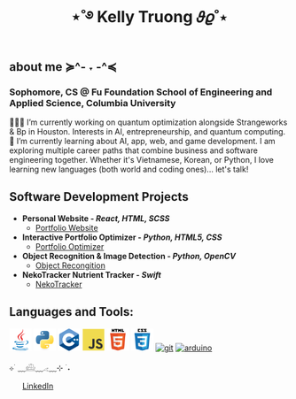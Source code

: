 <h1 align="center"> ⋆˚࿔ Kelly Truong 𝜗𝜚˚⋆</h1>
<h2> about me ≽^- ˕ -^≼  </h2>
<!-- **superrrk/superrrk** is a ✨ _special_ ✨ repository because its `README.md` (this file) appears on your GitHub profile.
-->
<h3>Sophomore, CS @ Fu Foundation School of Engineering and Applied Science, Columbia University </h3>
👩🏻‍💻 I’m currently working on quantum optimization alongside Strangeworks & Bp in Houston. Interests in AI, entrepreneurship, and quantum computing.
<br>
🌱  I’m currently learning about AI, app, web, and game development. I am exploring multiple career paths that combine business and software engineering together. Whether it's Vietnamese, Korean, or Python, I love learning new languages (both world and coding ones)... let's talk!
<br>

<h2>Software Development Projects</h2>
<ul>

 <li>
    <strong> Personal Website - <i> React, HTML, SCSS </i></strong>
    <ul>
      <li><a href="https://github.com/superrrk/portfolio-kelly" target="_blank">Portfolio Website</a></li>
    </ul>
  </li>
  
  <li>
    <strong>Interactive Portfolio Optimizer - <i> Python, HTML5, CSS</i></strong>
    <ul>
      <li><a href="https://github.com/superrrk/portfolio-optimizer" target="_blank">Portfolio Optimizer</a></li>
    </ul>
  </li>
  
  <li>
    <strong> Object Recognition & Image Detection - <i>Python, OpenCV</i></strong>
    <ul>
      <li><a href="https://github.com/superrrk/portfolio-kelly" target="_blank">Object Recongition</a></li>
    </ul>
  </li>

  <li>
    <strong> NekoTracker Nutrient Tracker - <i>Swift</i></strong>
    <ul>
      <li><a href="https://github.com/superrrk/NekoTracker" target="_blank">NekoTracker</a></li>
    </ul>
  </li>
  
</ul>
<h2>Languages and Tools:</h2>

<p>
  <a href="https://www.java.com" target="_blank" rel="noopener noreferrer"><img src="https://raw.githubusercontent.com/devicons/devicon/master/icons/java/java-original.svg" alt="java" width="40" height="40"/></a>
  <a href="https://www.python.org" target="_blank" rel="noopener noreferrer"><img src="https://raw.githubusercontent.com/devicons/devicon/master/icons/python/python-original.svg" alt="python" width="40" height="40"/></a>
  <a href="https://www.w3schools.com/cpp/" target="_blank" rel="noreferrer"> <img src="https://raw.githubusercontent.com/devicons/devicon/master/icons/cplusplus/cplusplus-original.svg" alt="cplusplus" width="40" height="40"/></a>
  <a href="https://developer.mozilla.org/en-US/docs/Web/JavaScript" target="_blank" rel="noopener noreferrer"><img src="https://raw.githubusercontent.com/devicons/devicon/master/icons/javascript/javascript-original.svg" alt="javascript" width="40" height="40"/></a>
  <a href="https://www.w3.org/html/" target="_blank" rel="noopener noreferrer"><img src="https://raw.githubusercontent.com/devicons/devicon/master/icons/html5/html5-original-wordmark.svg" alt="html5" width="40" height="40"/></a>
  <a href="https://www.w3schools.com/css/" target="_blank" rel="noreferrer"><img src="https://raw.githubusercontent.com/devicons/devicon/master/icons/css3/css3-original-wordmark.svg" alt="css3" width="40" height="40"/></a>
  <a href="https://git-scm.com/" target="_blank" rel="noreferrer"> <img src="https://www.vectorlogo.zone/logos/git-scm/git-scm-icon.svg" alt="git" width="40" height="40"/></a>
  <a href="https://www.arduino.cc/" target="_blank" rel="noreferrer"><img src="https://cdn.worldvectorlogo.com/logos/arduino-1.svg" alt="arduino" width="40" height="40"/></a>
</p>
⊹ ࣪ ﹏𓊝﹏𓂁﹏⊹ ࣪ ˖
<ul><a href="https://www.linkedin.com/in/kellybtruong/" target="_blank">LinkedIn</a></ul>

